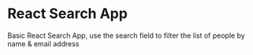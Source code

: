 # React Search App
 Basic React Search App, use the search field to filter the list of people by name & email address
